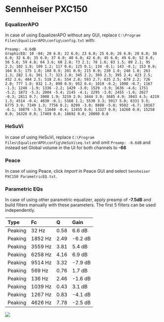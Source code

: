 # Sennheiser PXC150

### EqualizerAPO
In case of using EqualizerAPO without any GUI, replace `C:\Program Files\EqualizerAPO\config\config.txt`
with:
```
Preamp: -6.6dB
GraphicEQ: 10 -84; 20 6.0; 22 6.0; 23 6.0; 25 6.0; 26 6.0; 28 6.0; 30 6.0; 32 6.0; 35 6.0; 37 6.0; 40 6.0; 42 6.0; 45 6.0; 49 6.0; 52 6.0; 56 5.6; 59 4.8; 64 3.6; 68 2.8; 73 2.1; 78 1.6; 83 1.5; 89 2.1; 95 2.3; 102 1.8; 109 1.2; 117 0.6; 125 0.1; 134 -0.1; 143 -0.1; 153 0.0; 164 0.5; 175 1.0; 188 0.9; 201 0.9; 215 0.9; 230 1.0; 246 1.0; 263 1.3; 282 1.6; 301 1.7; 323 2.0; 345 2.2; 369 2.3; 395 2.4; 423 2.5; 452 2.6; 484 2.5; 518 2.6; 554 2.8; 593 2.7; 635 2.5; 679 2.2; 726 2.0; 777 1.8; 832 1.3; 890 0.9; 952 0.4; 1019 -0.2; 1090 -0.7; 1167 -1.3; 1248 -1.9; 1336 -2.2; 1429 -3.0; 1529 -3.9; 1636 -4.6; 1751 -5.2; 1873 -5.3; 2004 -5.4; 2145 -4.1; 2295 -3.0; 2455 -1.6; 2627 -0.3; 2811 0.7; 3008 1.9; 3219 2.9; 3444 3.9; 3685 4.9; 3943 4.5; 4219 1.3; 4514 -0.4; 4830 -0.1; 5168 1.1; 5530 3.3; 5917 5.8; 6331 5.5; 6775 3.9; 7249 1.3; 7756 0.2; 8299 -3.0; 8880 -5.8; 9502 -6.7; 10167 -6.1; 10879 -3.9; 11640 -0.4; 12455 0.0; 13327 0.0; 14260 0.0; 15258 0.0; 16326 0.0; 17469 0.0; 18692 0.0; 20000 0.0
```

### HeSuVi
In case of using HeSuVi, replace `C:\Program Files\EqualizerAPO\config\HeSuVi\eq.txt` and omit `Preamp:
-6.6dB` and instead set Global volume in the UI for both channels to **-66**

### Peace
In case of using Peace, click *Import* in Peace GUI and select `Sennheiser PXC150 ParametricEQ.txt`.

### Parametric EQs
In case of using other parametric equalizer, apply preamp of **-7.5dB** and build filters manually with
these parameters. The first 5 filters can be used independently.

| Type    | Fc      |    Q | Gain    |
|:--------|:--------|:-----|:--------|
| Peaking | 32 Hz   | 0.58 | 6.6 dB  |
| Peaking | 1852 Hz | 2.49 | -6.2 dB |
| Peaking | 3559 Hz | 3.81 | 5.4 dB  |
| Peaking | 6258 Hz | 4.16 | 6.9 dB  |
| Peaking | 9514 Hz | 3.32 | -7.9 dB |
| Peaking | 569 Hz  | 0.76 | 1.7 dB  |
| Peaking | 136 Hz  | 2.46 | -1.6 dB |
| Peaking | 1039 Hz | 0.43 | 3.1 dB  |
| Peaking | 1267 Hz | 0.83 | -4.1 dB |
| Peaking | 4626 Hz | 7.78 | -2.5 dB |

![](https://raw.githubusercontent.com/jaakkopasanen/AutoEq/master/results/headphonecom/sbaf-serious/Sennheiser%20PXC150/Sennheiser%20PXC150.png)